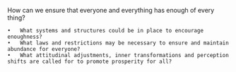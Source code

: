 How can we ensure that everyone and everything has enough of every thing? 

	•	What systems and structures could be in place to encourage enoughness?
	•	What laws and restrictions may be necessary to ensure and maintain abundance for everyone?
	•	What attitudinal adjustments, inner transformations and perception shifts are called for to promote prosperity for all?
